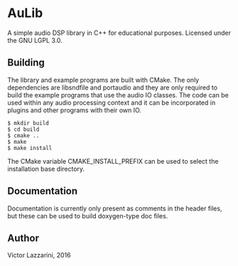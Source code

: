 AuLib
=================

A simple audio DSP library in C++ for educational purposes. Licensed under
the GNU LGPL 3.0.

Building
----------------------
The library and example programs are built with CMake. The only
dependencies are libsndfile and portaudio and they are only required
to build the example programs that use the audio IO classes.
The code can be used within any audio processing context and it can
be incorporated in plugins and other programs with their own IO.

```
$ mkdir build
$ cd build
$ cmake .. 
$ make
$ make install
```

The CMake variable CMAKE\_INSTALL\_PREFIX can be used to select the
installation base directory.

Documentation
-----------------------
Documentation is currently only present as comments in the header files,
but these can be used to build doxygen-type doc files.

Author
-----------------------
Victor Lazzarini, 2016
